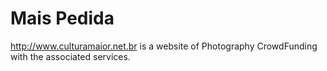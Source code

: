 # Mais Pedida

http://www.culturamaior.net.br is a website of Photography CrowdFunding with the associated services.
